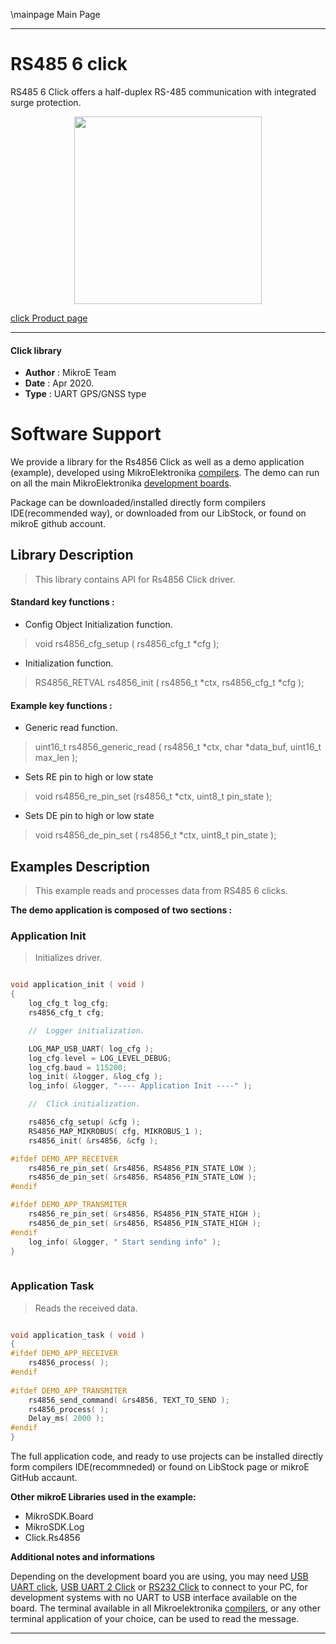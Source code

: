 \mainpage Main Page
 
---
# RS485 6 click

RS485 6 Click offers a half-duplex RS-485 communication with integrated surge protection.

<p align="center">
  <img src="https://download.mikroe.com/images/click_for_ide/rs4856_click.png" height=300px>
</p>

[click Product page](https://www.mikroe.com/rs485-6-click)

---


#### Click library 

- **Author**        : MikroE Team
- **Date**          : Apr 2020.
- **Type**          : UART GPS/GNSS type


# Software Support

We provide a library for the Rs4856 Click 
as well as a demo application (example), developed using MikroElektronika 
[compilers](https://shop.mikroe.com/compilers). 
The demo can run on all the main MikroElektronika [development boards](https://shop.mikroe.com/development-boards).

Package can be downloaded/installed directly form compilers IDE(recommended way), or downloaded from our LibStock, or found on mikroE github account. 

## Library Description

> This library contains API for Rs4856 Click driver.

#### Standard key functions :

- Config Object Initialization function.
> void rs4856_cfg_setup ( rs4856_cfg_t *cfg ); 
 
- Initialization function.
> RS4856_RETVAL rs4856_init ( rs4856_t *ctx, rs4856_cfg_t *cfg );

#### Example key functions :

- Generic read function.
> uint16_t rs4856_generic_read ( rs4856_t *ctx, char *data_buf, uint16_t max_len );
 
- Sets RE pin to high or low state
> void rs4856_re_pin_set (rs4856_t *ctx,  uint8_t pin_state );

- Sets DE pin to high or low state
> void rs4856_de_pin_set ( rs4856_t *ctx,  uint8_t pin_state );

## Examples Description

> This example reads and processes data from RS485 6 clicks.

**The demo application is composed of two sections :**

### Application Init 

> Initializes driver.

```c

void application_init ( void )
{
    log_cfg_t log_cfg;
    rs4856_cfg_t cfg;

    //  Logger initialization.

    LOG_MAP_USB_UART( log_cfg );
    log_cfg.level = LOG_LEVEL_DEBUG;
    log_cfg.baud = 115200;
    log_init( &logger, &log_cfg );
    log_info( &logger, "---- Application Init ----" );

    //  Click initialization.

    rs4856_cfg_setup( &cfg );
    RS4856_MAP_MIKROBUS( cfg, MIKROBUS_1 );
    rs4856_init( &rs4856, &cfg );

#ifdef DEMO_APP_RECEIVER
    rs4856_re_pin_set( &rs4856, RS4856_PIN_STATE_LOW );
    rs4856_de_pin_set( &rs4856, RS4856_PIN_STATE_LOW );
#endif

#ifdef DEMO_APP_TRANSMITER
    rs4856_re_pin_set( &rs4856, RS4856_PIN_STATE_HIGH );
    rs4856_de_pin_set( &rs4856, RS4856_PIN_STATE_HIGH );
#endif  
    log_info( &logger, " Start sending info" );  
}
  
```

### Application Task

> Reads the received data.

```c

void application_task ( void )
{
#ifdef DEMO_APP_RECEIVER
    rs4856_process( );
#endif    
    
#ifdef DEMO_APP_TRANSMITER
    rs4856_send_command( &rs4856, TEXT_TO_SEND );
    rs4856_process( );
    Delay_ms( 2000 ); 
#endif    
}

```

The full application code, and ready to use projects can be  installed directly form compilers IDE(recommneded) or found on LibStock page or mikroE GitHub accaunt.

**Other mikroE Libraries used in the example:** 

- MikroSDK.Board
- MikroSDK.Log
- Click.Rs4856

**Additional notes and informations**

Depending on the development board you are using, you may need 
[USB UART click](https://shop.mikroe.com/usb-uart-click), 
[USB UART 2 Click](https://shop.mikroe.com/usb-uart-2-click) or 
[RS232 Click](https://shop.mikroe.com/rs232-click) to connect to your PC, for 
development systems with no UART to USB interface available on the board. The 
terminal available in all Mikroelektronika 
[compilers](https://shop.mikroe.com/compilers), or any other terminal application 
of your choice, can be used to read the message.



---
